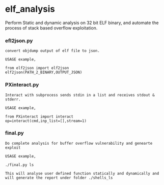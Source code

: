 # elf_analysis
Perform Static and dynamic analysis on 32 bit ELF binary, and automate the process of stack based overflow exploitation.


### efl2json.py
	convert objdump output of elf file to json.
  
	USAGE example,
   
 	from elf2json import elf2json
	elf2json(PATH_2_BINARY,OUTPUT_JSON)

### PXinteract.py
	Interact with subprocess sends stdin in a list and receives stdout & stderr.

	USAGE example,

	from PXinteract import interact
	op=interact(cmd,inp_list=[],stream=1)

### final.py
	Do complete analysis for buffer overflow vulnerability and genearte exploit

	USAGE example,

	./final.py ls

	This will analyse user defined function statically and dynamically and will generate the report under folder ./shells_ls
